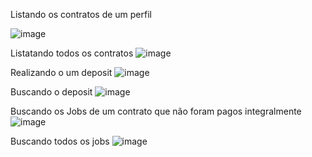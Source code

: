 Listando os contratos de um perfil

![image](https://github.com/user-attachments/assets/12770c10-1705-493c-a2a5-7425b040e250)

Listatando todos os contratos
![image](https://github.com/user-attachments/assets/66bfb102-ca5a-4762-a728-734549d784cc)



Realizando o um deposit
![image](https://github.com/user-attachments/assets/3fd4a1ab-4e96-427d-982f-32d36b54fbab)

Buscando o deposit
![image](https://github.com/user-attachments/assets/cbd01b09-7675-4d03-a47b-93318b9e5183)



Buscando os Jobs de um contrato que não foram pagos integralmente
![image](https://github.com/user-attachments/assets/49400289-7edf-4203-836e-bf4a5b30783f)

Buscando todos os jobs
![image](https://github.com/user-attachments/assets/c8e7d410-d56a-4561-8360-30d89df2fa49)
